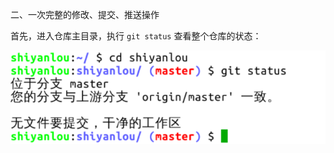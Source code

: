 二、一次完整的修改、提交、推送操作



首先，进入仓库主目录，执行 `git status` 查看整个仓库的状态：

![此处输入图片的描述](2.2_一次完整的修改_提交_推送.assets/document-uid310176labid9805timestamp1548755794649.png)

